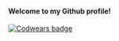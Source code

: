 #### Welcome to my Github profile!

[![Codwears badge](https://www.codewars.com/users/Andrey_Art/badges/large)](https://www.codewars.com/users/Andrey_Art)